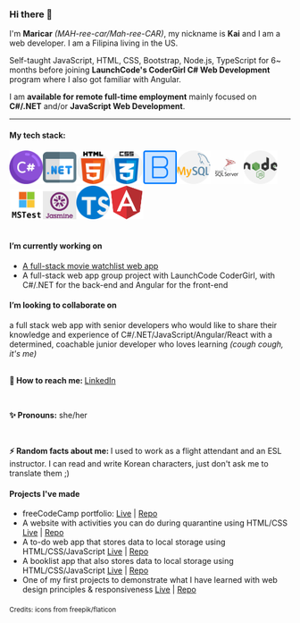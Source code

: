 ### Hi there 👋


I'm **Maricar** *(MAH-ree-car/Mah-ree-CAR)*, my nickname is **Kai** and I am a web developer. I am a Filipina living in the US. 

Self-taught JavaScript, HTML, CSS, Bootstrap, Node.js, TypeScript for 6~ months before joining **LaunchCode's CoderGirl C# Web Development** program where I also got familiar with Angular. 

I am **available for remote full-time employment** mainly focused on **C#/.NET** and/or **JavaScript Web Development**.

<hr>

<h4>My tech stack:</h4>
<div>
<span><img src="assets/csharp.png" alt="c-sharp logo" width="60"></span><span><img src="assets/dotnet.png" alt="dotnet logo" width="60"></span><span><img src="assets/html-5.png" alt="HTML5 logo" width="60"></span><span><img src="assets/css.png" alt="CSS3 logo" width="60"></span><span><img src="assets/bootstrap.png" alt="bootstrap logo" width="60"></span><span><img src="assets/mysql.png" alt="mysql logo" width="60"></span><span><img src="assets/Microsoft-SQL-Server-logo.jpg" alt="Microsoft SQL Server logo" width="60"></span><span><img src="assets/nodejs.png" alt="node-js logo" width="60"></span><span><img src="assets/mstest.png" alt="MS test logo" width="60"></span><span><img src="assets/jasmine.png" alt="jasmine logo" width="60"></span><span><img src="assets/typescript.png" alt="typescript logo" width="60"></span><span><img src="assets/angular.png" alt="angular logo" width="60"></span>
</div>
<br />
<h4>I’m currently working on</h4>
<ul>
  <li><a href="https://github.com/carrimaxx/MovieWatchlist">A full-stack movie watchlist web app</a></li>
  <li>A full-stack web app group project with LaunchCode CoderGirl, with C#/.NET for the back-end and Angular for the front-end</li>
</ul>
<h4>I’m looking to collaborate on</h4>
a full stack web app with senior developers who would like to share their knowledge and experience of C#/.NET/JavaScript/Angular/React with a determined, coachable junior developer who loves learning <em>(cough cough, it's me)</em>
<br />
<br />
<p><strong>📧  How to reach me: </strong><a href="https://www.linkedin.com/authwall?trk=gf&trkInfo=AQHyjq3ww_dROwAAAXfhlx0ouoRAxqESwrt3D9h_GORCJ8qvG0OEH2tkpk-2J-GLNMD4aYXx_4BmNC8O6F9OOUQh9NSUkpU7AB-Aptqgw6DlwPtchajF2yfAVaGbg4oG6_SyZ08=&originalReferer=&sessionRedirect=https%3A%2F%2Fwww.linkedin.com%2Fin%2Fmaricar-walters%2F">LinkedIn</a></p>
<br />
<p><strong>✨  Pronouns:</strong> she/her</p>
<br />
<p><strong>⚡  Random facts about me: </strong>I used to work as a flight attendant and an ESL instructor. I can read and write Korean characters, just don't ask me to translate them ;)</p>


<h4>Projects I've made</h4> 
<ul>
<li>freeCodeCamp portfolio: <a href="https://carrimaxx.github.io/fcc-portfolio/">Live</a> | <a href="https://github.com/carrimaxx/fcc-portfolio">Repo</a></li>
<li>A website with activities you can do during quarantine using HTML/CSS <a href="https://carrimaxx.github.io/stay-at-home/">Live</a> | <a href="https://github.com/carrimaxx/stay-at-home">Repo</a></li>
<li>A to-do web app that stores data to local storage using HTML/CSS/JavaScript <a href="https://carrimaxx.github.io/todo-webapp/">Live</a> | <a href="https://github.com/carrimaxx/todo-webapp">Repo</a></li>
<li>A booklist app that also stores data to local storage using HTML/CSS/JavaScript <a href="https://carrimaxx.github.io/booklist-app/">Live</a> | <a href="https://github.com/carrimaxx/booklist-app">Repo</a></li>
<li>One of my first projects to demonstrate what I have learned with web design principles & responsiveness <a href="https://carrimaxx.github.io/recipe-page/">Live</a> | <a href="https://github.com/carrimaxx/recipe-page">Repo</a></li>
</ul>



<sub>Credits: icons from freepik/flaticon</sub>

